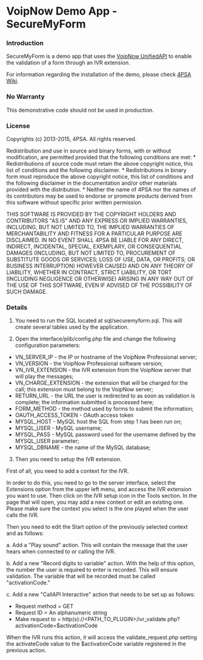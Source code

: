 # VoipNow Demo App - SecureMyForm

### Introduction

SecureMyForm is a demo app that uses the <a href="https://wiki.4psa.com/display/VNUAPI30/VoipNow+UnifiedAPI" target="_blank">VoipNow UnifiedAPI</a> to enable the validation of a form through an IVR extension.

For information regarding the installation of the demo, please check <a href="https://wiki.4psa.com/display/VNUAPI30/SecureMyForm" target="_blank">4PSA Wiki</a>.

### No Warranty

This demonstrative code should not be used in production.


### License

Copyrights (c) 2013-2015, 4PSA. All rights reserved.

Redistribution and use in source and binary forms, with or without
modification, are permitted provided that the following conditions are met:
    * Redistributions of source code must retain the above copyright
      notice, this list of conditions and the following disclaimer.
    * Redistributions in binary form must reproduce the above copyright
      notice, this list of conditions and the following disclaimer in the
      documentation and/or other materials provided with the distribution.
    * Neither the name of 4PSA nor the names of its contributors may be used 
      to endorse or promote products derived from this software without specific 
      prior written permission.

THIS SOFTWARE IS PROVIDED BY THE COPYRIGHT HOLDERS AND CONTRIBUTORS "AS IS" AND
ANY EXPRESS OR IMPLIED WARRANTIES, INCLUDING, BUT NOT LIMITED TO, THE IMPLIED
WARRANTIES OF MERCHANTABILITY AND FITNESS FOR A PARTICULAR PURPOSE ARE
DISCLAIMED. IN NO EVENT SHALL 4PSA BE LIABLE FOR ANY DIRECT, INDIRECT, 
INCIDENTAL, SPECIAL, EXEMPLARY, OR CONSEQUENTIAL DAMAGES (INCLUDING, BUT NOT
LIMITED TO, PROCUREMENT OF SUBSTITUTE GOODS OR SERVICES; LOSS OF USE, DATA, OR
PROFITS; OR BUSINESS INTERRUPTION) HOWEVER CAUSED AND ON ANY THEORY OF 
LIABILITY, WHETHER IN CONTRACT, STRICT LIABILITY, OR TORT (INCLUDING NEGLIGENCE
OR OTHERWISE) ARISING IN ANY WAY OUT OF THE USE OF THIS SOFTWARE, EVEN IF 
ADVISED OF THE POSSIBILITY OF SUCH DAMAGE.

### Details


1. You need to run the SQL located at sql/securemyform.sql. This will create several tables used by the application.

2. Open the interface/plib/config.php file and change the following configuration parameters: 

- VN_SERVER_IP - the IP or hostname of the VoipNow Professional server; 
- VN_VERSION - the VoipNow Professional software version;
- VN_IVR_EXTENSION - the IVR extension from the VoipNow server that will play the messages;
- VN_CHARGE_EXTENSION - the extension that will be charged for the call; this extension must belong to the VoipNow server;
- RETURN_URL - the URL the user is redirected to as soon as validation is complete; the information submitted is processed here;
- FORM_METHOD - the method used by forms to submit the information;
- OAUTH_ACCESS_TOKEN - OAuth access token
- MYSQL_HOST - MySQL host the SQL from step 1 has been run on;
- MYSQL_USER - MySQL username; 
- MYSQL_PASS - MySQL password used for the username defined by the MYSQL_USER parameter; 
- MYSQL_DBNAME - the name of the MySQL database; 

3. Then you need to setup the IVR extension.

First of all, you need to add a context for the IVR. 

In order to do this, you need to go to the server interface, select the Extensions option from the upper left menu,
and access the IVR extension you want to use. Then click on the IVR setup icon in the Tools section. 
In the page that will open, you may add a new context or edit an existing one. Please make sure the context you select is the one played when the user calls the IVR.

Then you need to edit the Start option of the previously selected context and as follows:

a. Add a "Play sound" action. This will contain the message that the user hears when connected to or calling the IVR.

b. Add a new "Record digits to variable" action. With the help of this option, the number the user is required to enter is recorded.
This will ensure validation. The variable that will be recorded must be called "activationCode."

c. Add a new "CallAPI Interactive" action that needs to be set up as follows:
- Request method = GET
- Request ID = An alphanumeric string
- Make request to = 
	http(s)://<PATH_TO_PLUGIN>/ivr_validate.php?activationCode=$activationCode
	
When the IVR runs this action, it will access the validate_request.php setting the activateCode value to the $activationCode variable registered in the previous action.

